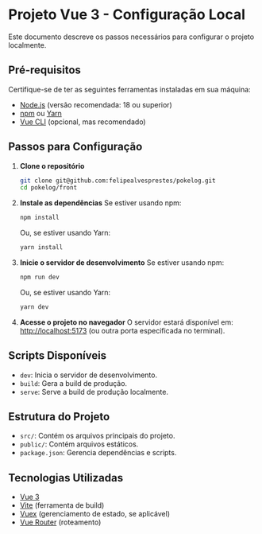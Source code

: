 # Projeto Vue 3 - Configuração Local

Este documento descreve os passos necessários para configurar o projeto localmente.

## Pré-requisitos

Certifique-se de ter as seguintes ferramentas instaladas em sua máquina:
- [Node.js](https://nodejs.org/) (versão recomendada: 18 ou superior)
- [npm](https://www.npmjs.com/) ou [Yarn](https://yarnpkg.com/)
- [Vue CLI](https://cli.vuejs.org/) (opcional, mas recomendado)

## Passos para Configuração

1. **Clone o repositório**
    ```bash
    git clone git@github.com:felipealvesprestes/pokelog.git
    cd pokelog/front
    ```

2. **Instale as dependências**
    Se estiver usando npm:
    ```bash
    npm install
    ```
    Ou, se estiver usando Yarn:
    ```bash
    yarn install
    ```

3. **Inicie o servidor de desenvolvimento**
    Se estiver usando npm:
    ```bash
    npm run dev
    ```
    Ou, se estiver usando Yarn:
    ```bash
    yarn dev
    ```

4. **Acesse o projeto no navegador**
    O servidor estará disponível em: [http://localhost:5173](http://localhost:5173) (ou outra porta especificada no terminal).

## Scripts Disponíveis

- `dev`: Inicia o servidor de desenvolvimento.
- `build`: Gera a build de produção.
- `serve`: Serve a build de produção localmente.

## Estrutura do Projeto

- `src/`: Contém os arquivos principais do projeto.
- `public/`: Contém arquivos estáticos.
- `package.json`: Gerencia dependências e scripts.

## Tecnologias Utilizadas

- [Vue 3](https://vuejs.org/)
- [Vite](https://vitejs.dev/) (ferramenta de build)
- [Vuex](https://vuex.vuejs.org/) (gerenciamento de estado, se aplicável)
- [Vue Router](https://router.vuejs.org/) (roteamento)
